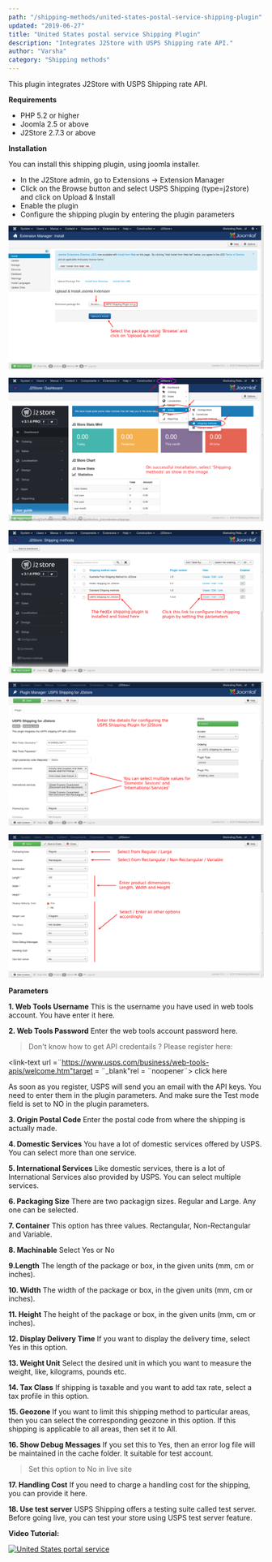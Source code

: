 ```yaml
---
path: "/shipping-methods/united-states-postal-service-shipping-plugin"
updated: "2019-06-27"
title: "United States postal service Shipping Plugin"
description: "Integrates J2Store with USPS Shipping rate API."
author: "Varsha"
category: "Shipping methods"
---
```


This plugin integrates J2Store with USPS Shipping rate API.

**Requirements**

* PHP 5.2 or higher
* Joomla 2.5 or above
* J2Store 2.7.3 or above

**Installation**

You can install this shipping plugin, using joomla installer.

* In the J2Store admin, go to Extensions -> Extension Manager
* Click on the Browse button and select USPS Shipping (type=j2store) and click on Upload & Install
* Enable the plugin
* Configure the shipping plugin by entering the plugin parameters

![usps1](https://raw.githubusercontent.com/j2store/doc-images/master/shipping-methods/US-poratl-service-shipping-plugin/usps-ship-install.png)

![usps2](https://raw.githubusercontent.com/j2store/doc-images/master/shipping-methods/US-poratl-service-shipping-plugin/aus-ship-doc-1.png)

![usps3](https://raw.githubusercontent.com/j2store/doc-images/master/shipping-methods/US-poratl-service-shipping-plugin/usps-ship-method-list.png)

![usps4](https://raw.githubusercontent.com/j2store/doc-images/master/shipping-methods/US-poratl-service-shipping-plugin/usps-ship-config-1.png)

![usps5](https://raw.githubusercontent.com/j2store/doc-images/master/shipping-methods/US-poratl-service-shipping-plugin/usps-ship-config-2.png)

**Parameters**

**1. Web Tools Username**
This is the username you have used in web tools account. You have enter it here.

**2. Web Tools Password**
Enter the web tools account password here.

> Don't know how to get API credentails ? 
Please register here:

<link-text url =¨https://www.usps.com/business/web-tools-apis/welcome.htm"target = ¨_blank"rel = ¨noopener¨> click here </link-text>

As soon as you register, USPS will send you an email with the API keys. You need to enter them in the plugin parameters.
And make sure the Test mode field is set to NO in the plugin parameters.

**3. Origin Postal Code**
Enter the postal code from where the shipping is actually made.

**4. Domestic Services**
You have a lot of domestic services offered by USPS. You can select more than one service.

**5. International Services**
Like domestic services, there is a lot of International Services also provided by USPS. You can select multiple services.

**6. Packaging Size**
There are two packagign sizes. Regular and Large. Any one can be selected.

**7. Container**
This option has three values. Rectangular, Non-Rectangular and Variable.

**8. Machinable**
Select Yes or No

**9.Length**
The length of the package or box, in the given units (mm, cm or inches).

**10. Width**
The width of the package or box, in the given units (mm, cm or inches).

**11. Height**
The height of the package or box, in the given units (mm, cm or inches).

**12. Display Delivery Time**
If you want to display the delivery time, select Yes in this option.

**13. Weight Unit**
Select the desired unit in which you want to measure the weight, like, kilograms, pounds etc.

**14. Tax Class**
If shipping is taxable and you want to add tax rate, select a tax profile in this option.

**15. Geozone**
If you want to limit this shipping method to particular areas, then you can select the corresponding geozone in this option. If this shipping is applicable to all areas, then set it to All.

**16. Show Debug Messages**
If you set this to Yes, then an error log file will be maintained in the cache folder. It suitable for test account.

> Set this option to No in live site

**17. Handling Cost**
If you need to charge a handling cost for the shipping, you can provide it here.

**18. Use test server**
USPS Shipping offers a testing suite called test server. Before going live, you can test your store using USPS test server feature.

**Video Tutorial:**

[![United States portal service](https://img.youtube.com/vi/51J1UkeRu3Y/0.jpg)](https://youtu.be/HwnsutfFxgw "USPS postal service")
